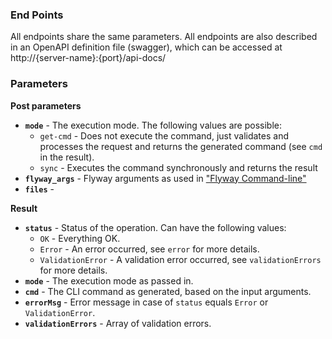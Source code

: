 
### End Points
<!-- see https://github.com/pando85/cherrymusic/blob/devel-django/docs/api/v1/index.md -->

All endpoints share the same parameters.
All endpoints are also described in an OpenAPI definition file (swagger), which can be accessed at http://{server-name}:{port}/api-docs/

### Parameters

**Post parameters** 

- **`mode`** - The execution mode. The following values are possible:
  - `get-cmd` - Does not execute the command, just validates and processes the request and returns the generated command (see `cmd` in the result).
  - `sync` - Executes the command synchronously and returns the result
- **`flyway_args`** - Flyway arguments as used in ["Flyway Command-line"](https://flywaydb.org/documentation/commandline/)
- **`files`** - 

**Result**

- **`status`** - Status of the operation. Can have the following values:  
  - `OK` - Everything OK.
  - `Error` - An error occurred, see `error` for more details.
  - `ValidationError` - A validation error occurred, see `validationErrors` for more details.
- **`mode`** - The execution mode as passed in.
- **`cmd`** - The CLI command as generated, based on the input arguments.
- **`errorMsg`** - Error message in case of `status` equals `Error` or `ValidationError`. 
- **`validationErrors`** - Array of validation errors.
